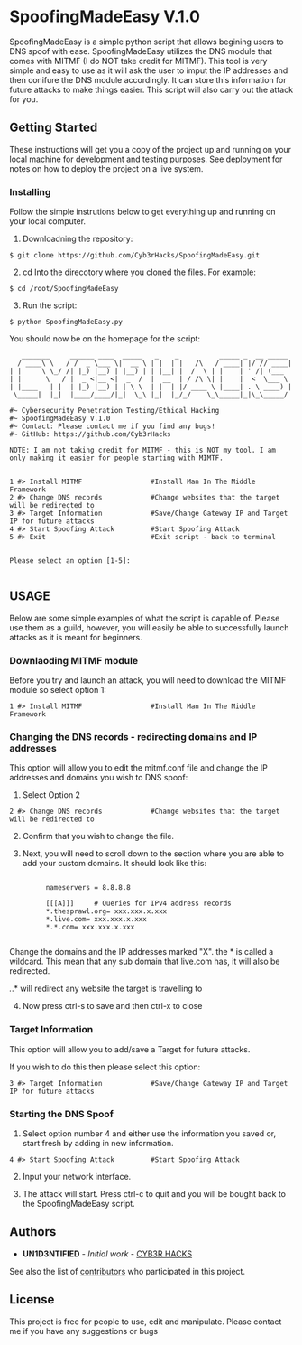 # SpoofingMadeEasy V.1.0

SpoofingMadeEasy is a simple python script that allows begining users to DNS spoof with ease. SpoofingMadeEasy utilizes the DNS module that comes with MITMF (I do NOT take credit for MITMF). This tool is very simple and easy to use as it will ask the user to imput the IP addresses and then conifure the DNS module accordingly. It can store this information for future attacks to make things easier. This script will also carry out the attack for you. 

## Getting Started

These instructions will get you a copy of the project up and running on your local machine for development and testing purposes. See deployment for notes on how to deploy the project on a live system.

### Installing

Follow the simple instrutions below to get everything up and running on your local computer.

1. Downloadning the repository:

```
$ git clone https://github.com/Cyb3rHacks/SpoofingMadeEasy.git
```

2. cd Into the direcotory where you cloned the files. For example:

```
$ cd /root/SpoofingMadeEasy
```

3. Run the script:
```
$ python SpoofingMadeEasy.py
```

You should now be on the homepage for the script:
```
   _______     ______ ____  _____   _    _          _____ _  __ _____   
  / ____\ \   / /  _ \___ \|  __ \ | |  | |   /\   / ____| |/ // ____|  
| |     \ \_/ /| |_) |__) | |__) | | |__| |  /  \ | |    | ' /| (___    
| |      \   / |  _ <|__ <|  _  /  |  __  | / /\ \| |    |  <  \___ \   
| |____   | |  | |_) |__) | | \ \  | |  | |/ ____ \ |____| . \ ____) |  
 \_____|  |_|  |____/____/|_|  \_\ |_|  |_/_/    \_\_____|_|\_\_____/   

#~ Cybersecurity Penetration Testing/Ethical Hacking                    
#~ SpoofingMadeEasy V.1.0
#~ Contact: Please contact me if you find any bugs!
#~ GitHub: https://github.com/Cyb3rHacks

NOTE: I am not taking credit for MITMF - this is NOT my tool. I am only making it easier for people starting with MIMTF.


1 #> Install MITMF                 #Install Man In The Middle Framework
2 #> Change DNS records            #Change websites that the target will be redirected to
3 #> Target Information            #Save/Change Gateway IP and Target IP for future attacks
4 #> Start Spoofing Attack         #Start Spoofing Attack
5 #> Exit                          #Exit script - back to terminal


Please select an option [1-5]:


```

## USAGE

Below are some simple examples of what the script is capable of. Please use them as a guild, however, you will easily be able to successfully launch attacks as it is meant for beginners.

### Downlaoding MITMF module

Before you try and launch an attack, you will need to download the MITMF module so select option 1:

```
1 #> Install MITMF                 #Install Man In The Middle Framework
```

### Changing the DNS records - redirecting domains and IP addresses

This option will allow you to edit the mitmf.conf file and change the IP addresses and domains you wish to DNS spoof:

1. Select Option 2
```
2 #> Change DNS records            #Change websites that the target will be redirected to
```

2. Confirm that you wish to change the file.

3. Next, you will need to scroll down to the section where you are able to add your custom domains. It should look like this:

```

         nameservers = 8.8.8.8

         [[[A]]]     # Queries for IPv4 address records
         *.thesprawl.org= xxx.xxx.x.xxx
         *.live.com= xxx.xxx.x.xxx
         *.*.com= xxx.xxx.x.xxx


```
Change the domains and the IP addresses marked "X".
the * is called a wildcard. This mean that any sub domain that live.com has, it will also be redirected. 

*.*.* will redirect any website the target is travelling to

4. Now press ctrl-s to save and then ctrl-x to close

### Target Information

This option will allow you to add/save a Target for future attacks.

If you wish to do this then please select this option:

```
3 #> Target Information            #Save/Change Gateway IP and Target IP for future attacks
```
### Starting the DNS Spoof

1. Select option number 4 and either use the information you saved or, start fresh by adding in new information.
```
4 #> Start Spoofing Attack         #Start Spoofing Attack
```
2. Input your network interface.

3. The attack will start. Press ctrl-c to quit and you will be bought back to the SpoofingMadeEasy script.


## Authors

* **UN1D3NTIFIED** - *Initial work* - [CYB3R HACKS](https://github.com/cyb3rhacks)

See also the list of [contributors](https://github.com/SpoofingMadeEasy/contributors) who participated in this project.


## License

This project is free for people to use, edit and manipulate. Please contact me if you have any suggestions or bugs
